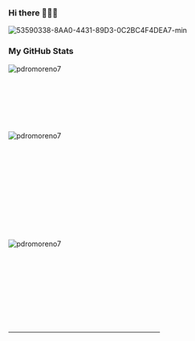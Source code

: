 ### Hi there 👋👨‍💻
![53590338-8AA0-4431-89D3-0C2BC4F4DEA7-min](https://github.com/pdromoreno7/pdromoreno7/assets/72107810/77815fe2-6c15-44b1-b0af-f01aa9f389c9)
<h3>My GitHub Stats</h3>

<p><img align="left" src="https://github-readme-stats.vercel.app/api/top-langs?username=pdromoreno7&show_icons=true&theme=dark&locale=en&layout=compact" alt="pdromoreno7" /></p>

<br><br><br><br><br><br><br>
<p>&nbsp;<img align="left" src="https://github-readme-stats.vercel.app/api?username=pdromoreno7&show_icons=true&theme=dark&locale=en" alt="pdromoreno7" /></p>
<br><br><br><br><br><br><br><br><br><br>

<p><img align="left" src="https://github-readme-streak-stats.herokuapp.com/?user=pdromoreno7&theme=dark" alt="pdromoreno7" /></p>
<br><br><br><br><br><br><br><br><br><br>
<hr width="60%" >





<!--
**pdromoreno7/pdromoreno7** is a ✨ _special_ ✨ repository because its `README.md` (this file) appears on your GitHub profile.

Here are some ideas to get you started:

- 🔭 I’m currently working on ...
- 🌱 I’m currently learning ...
- 👯 I’m looking to collaborate on ...
- 🤔 I’m looking for help with ...
- 💬 Ask me about ...
- 📫 How to reach me: ...
- 😄 Pronouns: ...
- ⚡ Fun fact: ...
-->

